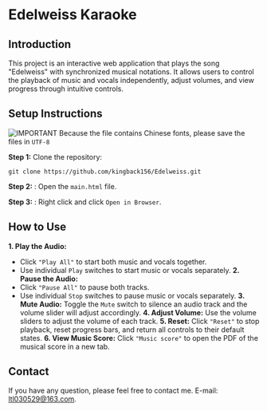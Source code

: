 # Edelweiss Karaoke
## Introduction
This project is an interactive web application that plays the song "Edelweiss" with synchronized musical notations. It allows users to control the playback of music and vocals independently, adjust volumes, and view progress through intuitive controls.

## Setup Instructions
![IMPORTANT](https://img.shields.io/badge/IMPORTANT-red) Because the file contains Chinese fonts, please save the files in `UTF-8`

**Step 1:** Clone the repository:
```
git clone https://github.com/kingback156/Edelweiss.git
```
**Step 2:** : Open the `main.html` file.

**Step 3:** : Right click and click `Open in Browser`.

## How to Use
**1. Play the Audio:**
- Click `"Play All"` to start both music and vocals together.
- Use individual `Play` switches to start music or vocals separately.
**2. Pause the Audio:**
- Click `"Pause All"` to pause both tracks.
- Use individual `Stop` switches to pause music or vocals separately.
**3. Mute Audio:** Toggle the `Mute` switch to silence an audio track and the volume slider will adjust accordingly.
**4. Adjust Volume:** Use the volume sliders to adjust the volume of each track.
**5. Reset:** Click `"Reset"` to stop playback, reset progress bars, and return all controls to their default states.
**6. View Music Score:** Click `"Music score"` to open the PDF of the musical score in a new tab.

## Contact
If you have any question, please feel free to contact me. E-mail: ltl030529@163.com.
